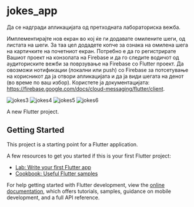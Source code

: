 # jokes_app
Да се надгради апликацијата од претходната лабораториска вежба. 

Имплементирајте нов екран во кој ќе ги додавате омилените шеги, од листата на шеги. За таа цел додадете копче за ознака на омилена шега на картичките на почетниот екран. 
Потребно е да го регистрирате Вашиот проект на конзолата на Firebase и да го следите водичот од аудиториските вежби за поврзување на Firebase со Flutter проект.
Да овозможи нотификации (локални или push) со Firebase за потсетување на корисникот да ја отвори апликацијата и да ја види шегата на денот (во време по ваш избор). Користете ја документацијата: https://firebase.google.com/docs/cloud-messaging/flutter/client.

![jokes3](https://github.com/user-attachments/assets/47c59e39-7ba1-422a-95de-646d284c6c99)
![jokes4](https://github.com/user-attachments/assets/a2136161-8c47-4845-905d-873d0cc7d0d2)
![jokes5](https://github.com/user-attachments/assets/207fdff9-274a-4ad6-8f16-b6a95111dadb)
![jokes6](https://github.com/user-attachments/assets/439d2efd-ad7a-4077-b44e-30df863af0e3)



A new Flutter project.

## Getting Started

This project is a starting point for a Flutter application.

A few resources to get you started if this is your first Flutter project:

- [Lab: Write your first Flutter app](https://docs.flutter.dev/get-started/codelab)
- [Cookbook: Useful Flutter samples](https://docs.flutter.dev/cookbook)

For help getting started with Flutter development, view the
[online documentation](https://docs.flutter.dev/), which offers tutorials,
samples, guidance on mobile development, and a full API reference.
